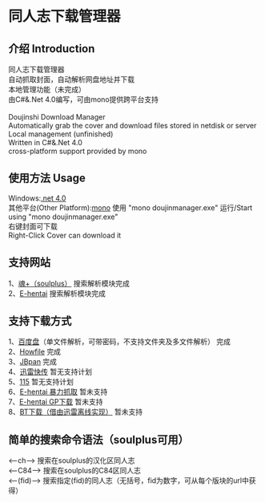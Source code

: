 同人志下载管理器
===================================
介绍 Introduction
-----------------------------------
同人志下载管理器<br />
自动抓取封面，自动解析网盘地址并下载<br />
本地管理功能（未完成）<br />
由C#&.Net 4.0编写，可由mono提供跨平台支持<br />
<br />
Doujinshi Download Manager<br />
Automatically grab the cover and download files stored in netdisk or server<br />
Local management (unfinished)<br />
Written in C#&.Net 4.0<br />
cross-platform support provided by mono<br />

使用方法 Usage
-----------------------------------
Windows:[.net 4.0](http://www.microsoft.com/zh-cn/download/details.aspx?id=17718)<br />
其他平台(Other Platform):[mono](http://www.go-mono.com/mono-downloads/download.html) 使用 "mono doujinmanager.exe" 运行/Start using "mono doujinmanager.exe"<br />
右键封面可下载<br />
Right-Click Cover can download it<br />

支持网站
-----------------------------------
1、[魂+（soulplus）](http://bbs.soul-plus.net) 搜索解析模块完成<br />
2、[E-hentai](http://e-hentai.org) 搜索解析模块完成<br />

支持下载方式
-----------------------------------
1、[百度盘](http://pan.baidu.com)（单文件解析，可带密码，不支持文件夹及多文件解析） 完成<br />
2、[Howfile](http://www.howfile.com) 完成<br />
3、[JBpan](http://jbpan.tk) 完成<br />
4、[迅雷快传](http://kuai.xunlei.com) 暂无支持计划<br />
5、[115](http://115.com) 暂无支持计划<br />
6、[E-hentai 暴力抓取](http://e-hentai.org) 暂未支持<br />
7、[E-hentai GP下载](http://e-hentai.org) 暂未支持<br />
8、[BT下载（借由迅雷离线实现）](http://e-hentai.org) 暂未支持<br />

简单的搜索命令语法（soulplus可用）
-----------------------------------
<--ch--> 搜索在soulplus的汉化区同人志<br />
<--C84--> 搜索在soulplus的C84区同人志<br />
<--(fid)--> 搜索指定(fid)的同人志（无括号，fid为数字，可从每个版块的url中获得）<br />